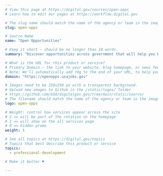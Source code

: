 ```yaml
---
# View this page at https://digital.gov/sources/open-opps
# Learn how to edit our pages at https://workflow.digital.gov

# The slug name should match the name of the agency or team in the image (e.g., gsa-logo.png or 18f-logo.png)
slug: open-opps

# Source Name
name: "Open Opportunities"

# Keep it short — should be no longer than 10 words.
summary: "Discover opportunities across government that will help you build and make connections."

# What is the URL for this product or service?
# Primary Domain — the link to your website, blog homepage, or news feed. (e.g., https://18f.gsa.gov/)
# Note: We'll automatically add ?dg to the end of your URL, to help you track links back to your site.
domain: "https://openopps.usajobs.gov"

# Images need to be 250x250 px with a transparent background.
# Upload new images to Github in the /static/logos/ folder
# https://github.com/GSA/digitalgov.gov/tree/main/static/source/
# The filename should match the name of the agency or team in the image (e.g., gsa-logo.png or 18f-logo.png)
logo: open-opps

# Weight: control how services appear across the site
# 2 == will be part of the rotation on the homepage
# 1 == will show on the all services page
# 0 == hidden promo
weight: 1

# See all topics at https://digital.gov/topics
# Topics that best describe this product or service
topics:
  - professional-development

# Make it better ♥

---
```

